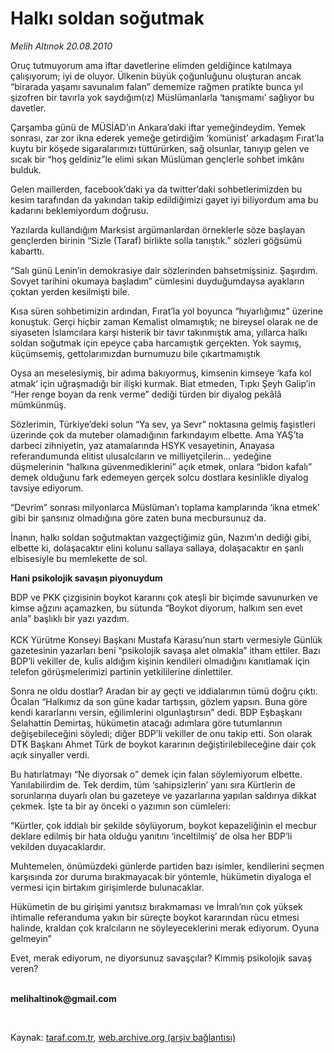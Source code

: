 # Halkı soldan soğutmak

*Melih Altınok 20.08.2010*

<div class="yazi"><p>Oruç tutmuyorum ama iftar davetlerine elimden geldiğince katılmaya çalışıyorum; iyi de oluyor. Ülkenin büyük çoğunluğunu oluşturan ancak “birarada yaşamı savunalım falan” dememize rağmen pratikte bunca yıl şizofren bir tavırla yok saydığım(ız) Müslümanlarla ‘tanışmamı’ sağlıyor bu davetler.</p>
<p>Çarşamba günü de MÜSİAD’ın Ankara’daki iftar yemeğindeydim. Yemek sonrası, zar zor ikna ederek yemeğe getirdiğim ‘komünist’ arkadaşım Fırat’la kuytu bir köşede sigaralarımızı tüttürürken, sağ olsunlar, tanıyıp gelen ve sıcak bir “hoş geldiniz”le elimi sıkan Müslüman gençlerle sohbet imkânı bulduk. </p>
<p>Gelen maillerden, facebook’daki ya da twitter’daki sohbetlerimizden bu kesim tarafından da yakından takip edildiğimizi gayet iyi biliyordum ama bu kadarını beklemiyordum doğrusu.  </p>
<p>Yazılarda kullandığım Marksist argümanlardan örneklerle söze başlayan gençlerden birinin “Sizle (Taraf) birlikte solla tanıştık.” sözleri göğsümü kabarttı. </p>
<p>“Salı günü Lenin’in demokrasiye dair sözlerinden bahsetmişsiniz. Şaşırdım. Sovyet tarihini okumaya başladım” cümlesini duyduğumdaysa ayakların çoktan yerden kesilmişti bile.</p>
<p>Kısa süren sohbetimizin ardından, Fırat’la yol boyunca “hıyarlığımız” üzerine konuştuk. Gerçi hiçbir zaman Kemalist olmamıştık; ne bireysel olarak ne de siyaseten İslamcılara karşı histerik bir tavır takınmıştık ama, yıllarca halkı soldan soğutmak için epeyce çaba harcamıştık gerçekten. Yok saymış, küçümsemiş, gettolarımızdan burnumuzu bile çıkartmamıştık</p>
<p>Oysa an meselesiymiş, bir adıma bakıyormuş, kimsenin kimseye ‘kafa kol atmak’ için uğraşmadığı bir ilişki kurmak. Biat etmeden, Tıpkı Şeyh Galip’in “Her renge boyan da renk verme” dediği türden bir diyalog pekâlâ mümkünmüş.</p>
<p>Sözlerimin, Türkiye’deki solun “Ya sev, ya Sevr” noktasına gelmiş faşistleri üzerinde çok da muteber olamadığının farkındayım elbette. Ama YAŞ’ta darbeci zihniyetin, yaz atamalarında HSYK vesayetinin, Anayasa referandumunda elitist ulusalcıların ve milliyetçilerin… yedeğine düşmelerinin “halkına güvenmediklerini” açık etmek, onlara “bidon kafalı” demek olduğunu fark edemeyen gerçek solcu dostlara kesinlikle diyalog tavsiye ediyorum. </p>
<p>“Devrim” sonrası milyonlarca Müslüman’ı toplama kamplarında ‘ikna etmek’ gibi bir şansınız olmadığına göre zaten buna mecbursunuz da.</p>
<p>İnanın, halkı soldan soğutmaktan vazgeçtiğimiz gün, Nazım’ın dediği gibi, elbette ki, dolaşacaktır elini kolunu sallaya sallaya, dolaşacaktır en şanlı elbisesiyle bu memlekette de sol.</p>
<p><b>Hani psikolojik savaşın piyonuydum</b></p>
<p>BDP ve PKK çizgisinin boykot kararını çok ateşli bir biçimde savunurken ve kimse ağzını açamazken, bu sütunda “Boykot diyorum, halkım sen evet anla” başlıklı bir yazı yazdım.<br/><br/>KCK Yürütme Konseyi Başkanı Mustafa Karasu’nun startı vermesiyle Günlük gazetesinin yazarları beni “psikolojik savaşa alet olmakla” itham ettiler. Bazı BDP’li vekiller de, kulis aldığım kişinin kendileri olmadığını kanıtlamak için telefon görüşmelerimizi partinin yetkililerine dinlettiler. </p>
<p>Sonra ne oldu dostlar? Aradan bir ay geçti ve iddialarımın tümü doğru çıktı. Öcalan “Halkımız da son güne kadar tartışsın, gözlem yapsın. Buna göre kendi kararlarını versin, eğilimlerini olgunlaştırsın” dedi. BDP Eşbaşkanı Selahattin Demirtaş, hükümetin atacağı adımlara göre tutumlarının değişebileceğini söyledi; diğer BDP’li vekiller de onu takip etti. Son olarak DTK Başkanı Ahmet Türk de boykot kararının değiştirilebileceğine dair çok açık sinyaller verdi.</p>
<p>Bu hatırlatmayı “Ne diyorsak o” demek için falan söylemiyorum elbette. Yanılabilirdim de. Tek derdim, tüm ‘sahipsizlerin’ yanı sıra Kürtlerin de sorunlarına duyarlı olan bu gazeteye ve yazarlarına yapılan saldırıya dikkat çekmek. İşte ta bir ay önceki o yazımın son cümleleri:</p>
<p>“Kürtler, çok iddialı bir şekilde söylüyorum, boykot kepazeliğinin el mecbur deklare edilmiş bir hata olduğu yanıtını ‘inceltilmiş’ de olsa her BDP’li vekilden duyacaklardır.</p>
<p>Muhtemelen, önümüzdeki günlerde partiden bazı isimler, kendilerini seçmen karşısında zor duruma bırakmayacak bir yöntemle, hükümetin diyaloga el vermesi için birtakım girişimlerde bulunacaklar. </p>
<p>Hükümetin de bu girişimi yanıtsız bırakmaması ve İmralı’nın çok yüksek ihtimalle referanduma yakın bir süreçte boykot kararından rücu etmesi halinde, kraldan çok kralcıların ne söyleyeceklerini merak ediyorum. Oyuna gelmeyin”</p>
<p>Evet, merak ediyorum, ne diyorsunuz savaşçılar? Kimmiş psikolojik savaş veren?</p>
<p><b><br/>melihaltinok@gmail.com</b></p>
<p><b> </b></p></div>

Kaynak: [taraf.com.tr](http://www.taraf.com.tr:80/melih-altinok/makale-halki-soldan-sogutmak.htm), [web.archive.org (arşiv bağlantısı)](http://web.archive.org/web/20100821093737/http://www.taraf.com.tr:80/melih-altinok/makale-halki-soldan-sogutmak.htm)
